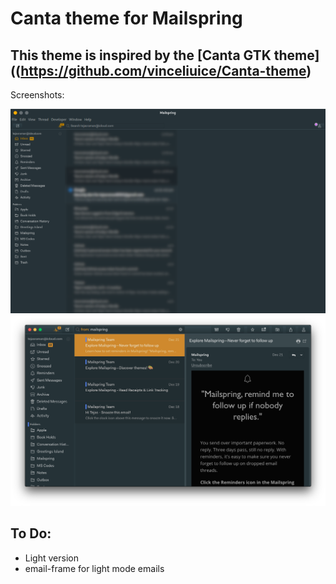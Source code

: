 # Canta theme for Mailspring

## This theme is inspired by the [Canta GTK theme]((https://github.com/vinceliuice/Canta-theme)

Screenshots:

![Linux](screenshots/Linux.png)
![mac](screenshots/Mac.png)

## To Do:
- Light version
- email-frame for light mode emails

